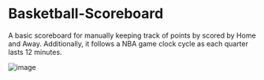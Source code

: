 # Basketball-Scoreboard
A basic scoreboard for manually keeping track of points by scored by Home and Away. Additionally, it follows a NBA game clock cycle as each quarter lasts 12 minutes.

![image](https://user-images.githubusercontent.com/77428502/194782936-c6aee806-7ca3-42e5-85a8-8efa4d3b4680.png)

